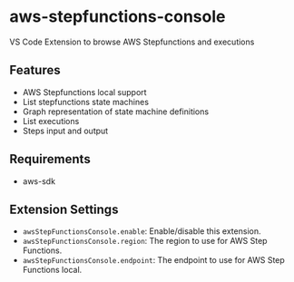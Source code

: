 # aws-stepfunctions-console
VS Code Extension to browse AWS Stepfunctions and executions

## Features
* AWS Stepfunctions local support
* List stepfunctions state machines
* Graph representation of state machine definitions
* List executions
* Steps input and output

## Requirements
* aws-sdk

## Extension Settings
* `awsStepFunctionsConsole.enable`: Enable/disable this extension.
* `awsStepFunctionsConsole.region`: The region to use for AWS Step Functions.
* `awsStepFunctionsConsole.endpoint`: The endpoint to use for AWS Step Functions local.
